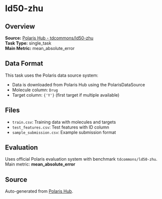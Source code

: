 # ld50-zhu

## Overview



**Source:** [Polaris Hub - tdcommons/ld50-zhu](https://polarishub.io)  
**Task Type:** single_task  
**Main Metric:** mean_absolute_error

## Data Format

This task uses the Polaris data source system:
- Data is downloaded from Polaris Hub using the PolarisDataSource
- Molecule column: `Drug`
- Target column: `{'Y'}` (first target if multiple available)

## Files

- `train.csv`: Training data with molecules and targets
- `test_features.csv`: Test features with ID column
- `sample_submission.csv`: Example submission format

## Evaluation

Uses official Polaris evaluation system with benchmark `tdcommons/ld50-zhu`.
Main metric: **mean_absolute_error**

## Source

Auto-generated from [Polaris Hub](https://polarishub.io/).
